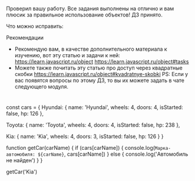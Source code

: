 Проверил вашу работу. Все задания выполнены на отлично и вам плюсик за правильное использование объектов! ДЗ принято.

Что можно исправить:


Рекомендации
- Рекомендую вам, в качестве дополнительного материала к изучению, вот эту статью и задачи к ней:
https://learn.javascript.ru/object
https://learn.javascript.ru/object#tasks
- Можете также почитать эту статью про доступ через квадратные скобки
https://learn.javascript.ru/object#kvadratnye-skobki
PS: Если у вас появятся вопросы по этому ДЗ, то вы их можете задать в чате следующего модуля.

#
const cars = {
  Hyundai: {
    name: 'Hyundai',
    wheels: 4,
    doors: 4,
    isStarted: false,
    hp: 126
  },

  Toyota: {
    name: 'Toyota',
    wheels: 4,
    doors: 4,
    isStarted: false,
    hp: 238
  },

  Kia: {
    name: 'Kia',
    wheels: 4,
    doors: 3,
    isStarted: false,
    hp: 126
  }
}

function getCar(carName) {
  if (cars[carName]) {
    console.log(`Марка-автомобиля: ${carName}`, cars[carName])
  } else {
    console.log('Автомобиль не найден')
  }
}

getCar('Kia')
